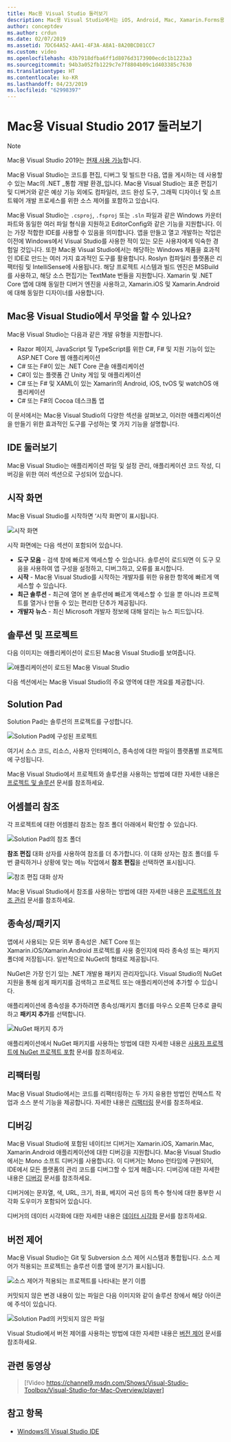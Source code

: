 ```yaml
---
title: Mac용 Visual Studio 둘러보기
description: Mac용 Visual Studio에서는 iOS, Android, Mac, Xamarin.Forms용 Xamarin 프로젝트와 ASP.NET Core 웹 사이트를 비롯하여 macOS에서 .NET 애플리케이션을 빌드하기 위한 통합 개발 환경을 제공합니다.
author: conceptdev
ms.author: crdun
ms.date: 02/07/2019
ms.assetid: 7DC64A52-AA41-4F3A-A8A1-8A20BCD81CC7
ms.custom: video
ms.openlocfilehash: 43b7918dfba6ff1d8076d3173900ecdc1b1223a3
ms.sourcegitcommit: 94b3a052fb1229c7e7f8804b09c1d403385c7630
ms.translationtype: HT
ms.contentlocale: ko-KR
ms.lasthandoff: 04/23/2019
ms.locfileid: "62998397"
---
```

# <a name="visual-studio-2017-for-mac-tour"></a>Mac용 Visual Studio 2017 둘러보기

> [!NOTE]
> Mac용 Visual Studio 2019는 [현재 사용 가능](installation.md)합니다.

Mac용 Visual Studio는 코드를 편집, 디버그 및 빌드한 다음, 앱을 게시하는 데 사용할 수 있는 Mac의 .NET _통합 개발 환경_입니다. Mac용 Visual Studio는 표준 편집기 및 디버거와 같은 예상 기능 외에도 컴파일러, 코드 완성 도구, 그래픽 디자이너 및 소프트웨어 개발 프로세스를 위한 소스 제어를 포함하고 있습니다.

Mac용 Visual Studio는 `.csproj`, `.fsproj` 또는 `.sln` 파일과 같은 Windows 카운터파트와 동일한 여러 파일 형식을 지원하고 EditorConfig와 같은 기능을 지원합니다. 이는 가장 적합한 IDE를 사용할 수 있음을 의미합니다.
앱을 만들고 열고 개발하는 작업은 이전에 Windows에서 Visual Studio를 사용한 적이 있는 모든 사용자에게 익숙한 경험일 것입니다. 또한 Mac용 Visual Studio에서는 해당하는 Windows 제품을 효과적인 IDE로 만드는 여러 가지 효과적인 도구를 활용합니다. Roslyn 컴파일러 플랫폼은 리팩터링 및 IntelliSense에 사용됩니다. 해당 프로젝트 시스템과 빌드 엔진은 MSBuild를 사용하고, 해당 소스 편집기는 TextMate 번들을 지원합니다. Xamarin 및 .NET Core 앱에 대해 동일한 디버거 엔진을 사용하고, Xamarin.iOS 및 Xamarin.Android에 대해 동일한 디자이너를 사용합니다.

## <a name="what-can-i-do-in-visual-studio-for-mac"></a>Mac용 Visual Studio에서 무엇을 할 수 있나요?

Mac용 Visual Studio는 다음과 같은 개발 유형을 지원합니다.

- Razor 페이지, JavaScript 및 TypeScript를 위한 C#, F# 및 지원 기능이 있는 ASP.NET Core 웹 애플리케이션
- C# 또는 F#이 있는 .NET Core 콘솔 애플리케이션
- C#이 있는 플랫폼 간 Unity 게임 및 애플리케이션
- C# 또는 F# 및 XAML이 있는 Xamarin의 Android, iOS, tvOS 및 watchOS 애플리케이션
- C# 또는 F#의 Cocoa 데스크톱 앱

이 문서에서는 Mac용 Visual Studio의 다양한 섹션을 살펴보고, 이러한 애플리케이션을 만들기 위한 효과적인 도구를 구성하는 몇 가지 기능을 설명합니다.

## <a name="ide-tour"></a>IDE 둘러보기

Mac용 Visual Studio는 애플리케이션 파일 및 설정 관리, 애플리케이션 코드 작성, 디버깅을 위한 여러 섹션으로 구성되어 있습니다.

## <a name="welcome-screen"></a>시작 화면

Mac용 Visual Studio를 시작하면 ‘시작 화면’이 표시됩니다.

![시작 화면](media/ide-tour-image1.png)

시작 화면에는 다음 섹션이 포함되어 있습니다.

- **도구 모음** - 검색 창에 빠르게 액세스할 수 있습니다. 솔루션이 로드되면 이 도구 모음을 사용하여 앱 구성을 설정하고, 디버그하고, 오류를 표시합니다.
- **시작** - Mac용 Visual Studio를 시작하는 개발자를 위한 유용한 항목에 빠르게 액세스할 수 있습니다.
- **최근 솔루션** - 최근에 열어 본 솔루션에 빠르게 액세스할 수 있을 뿐 아니라 프로젝트를 열거나 만들 수 있는 편리한 단추가 제공됩니다.
- **개발자 뉴스** - 최신 Microsoft 개발자 정보에 대해 알리는 뉴스 피드입니다.

## <a name="solutions-and-projects"></a>솔루션 및 프로젝트

다음 이미지는 애플리케이션이 로드된 Mac용 Visual Studio를 보여줍니다.

![애플리케이션이 로드된 Mac용 Visual Studio](media/ide-tour-image17.png)

다음 섹션에서는 Mac용 Visual Studio의 주요 영역에 대한 개요를 제공합니다.

## <a name="solution-pad"></a>Solution Pad

Solution Pad는 솔루션의 프로젝트를 구성합니다.

![Solution Pad에 구성된 프로젝트](media/ide-tour-image18.png)

여기서 소스 코드, 리소스, 사용자 인터페이스, 종속성에 대한 파일이 플랫폼별 프로젝트에 구성됩니다.

Mac용 Visual Studio에서 프로젝트와 솔루션을 사용하는 방법에 대한 자세한 내용은 [프로젝트 및 솔루션](/visualstudio/mac/projects-and-solutions) 문서를 참조하세요.

## <a name="assembly-references"></a>어셈블리 참조

각 프로젝트에 대한 어셈블리 참조는 참조 폴더 아래에서 확인할 수 있습니다.

![Solution Pad의 참조 폴더](media/ide-tour-image19.png)

**참조 편집** 대화 상자를 사용하여 참조를 더 추가합니다. 이 대화 상자는 참조 폴더를 두 번 클릭하거나 상황에 맞는 메뉴 작업에서 **참조 편집**을 선택하면 표시됩니다.

![참조 편집 대화 상자](media/ide-tour-image20.png)

Mac용 Visual Studio에서 참조를 사용하는 방법에 대한 자세한 내용은 [프로젝트의 참조 관리](/visualstudio/mac/managing-references-in-a-project) 문서를 참조하세요.

## <a name="dependencies--packages"></a>종속성/패키지

앱에서 사용되는 모든 외부 종속성은 .NET Core 또는 Xamarin.iOS/Xamarin.Android 프로젝트를 사용 중인지에 따라 종속성 또는 패키지 폴더에 저장됩니다. 일반적으로 NuGet의 형태로 제공됩니다.

NuGet은 가장 인기 있는 .NET 개발용 패키지 관리자입니다. Visual Studio의 NuGet 지원을 통해 쉽게 패키지를 검색하고 프로젝트 또는 애플리케이션에 추가할 수 있습니다.

애플리케이션에 종속성을 추가하려면 종속성/패키지 폴더를 마우스 오른쪽 단추로 클릭하고 **패키지 추가**를 선택합니다.

![NuGet 패키지 추가](media/ide-tour-image21.png)

애플리케이션에서 NuGet 패키지를 사용하는 방법에 대한 자세한 내용은 [사용자 프로젝트에 NuGet 프로젝트 포함](/visualstudio/mac/nuget-walkthrough) 문서를 참조하세요.

## <a name="refactoring"></a>리팩터링

Mac용 Visual Studio에서는 코드를 리팩터링하는 두 가지 유용한 방법인 컨텍스트 작업과 소스 분석 기능을 제공합니다. 자세한 내용은 [리팩터링](/visualstudio/mac/refactoring) 문서를 참조하세요.

## <a name="debugging"></a>디버깅

Mac용 Visual Studio에 포함된 네이티브 디버거는 Xamarin.iOS, Xamarin.Mac, Xamarin.Android 애플리케이션에 대한 디버깅을 지원합니다. Mac용 Visual Studio에서는 Mono 소프트 디버거를 사용합니다. 이 디버거는 Mono 런타임에 구현되어, IDE에서 모든 플랫폼의 관리 코드를 디버그할 수 있게 해줍니다. 디버깅에 대한 자세한 내용은 [디버깅](/visualstudio/mac/debugging) 문서를 참조하세요.

디버거에는 문자열, 색, URL, 크기, 좌표, 베지어 곡선 등의 특수 형식에 대한 풍부한 시각화 도우미가 포함되어 있습니다.

디버거의 데이터 시각화에 대한 자세한 내용은 [데이터 시각화](/visualstudio/mac/data-visualizations) 문서를 참조하세요.

## <a name="version-control"></a>버전 제어

Mac용 Visual Studio는 Git 및 Subversion 소스 제어 시스템과 통합됩니다. 소스 제어가 적용되는 프로젝트는 솔루션 이름 옆에 분기가 표시됩니다.

![소스 제어가 적용되는 프로젝트를 나타내는 분기 이름](media/ide-tour-image22.png)

커밋되지 않은 변경 내용이 있는 파일은 다음 이미지와 같이 솔루션 창에서 해당 아이콘에 주석이 있습니다.

![Solution Pad의 커밋되지 않은 파일](media/ide-tour-image23.png)

Visual Studio에서 버전 제어를 사용하는 방법에 대한 자세한 내용은 [버전 제어](/visualstudio/mac/version-control) 문서를 참조하세요.

## <a name="related-video"></a>관련 동영상

> [!Video https://channel9.msdn.com/Shows/Visual-Studio-Toolbox/Visual-Studio-for-Mac-Overview/player]

## <a name="see-also"></a>참고 항목

- [Windows의 Visual Studio IDE](/visualstudio/ide/visual-studio-ide)
